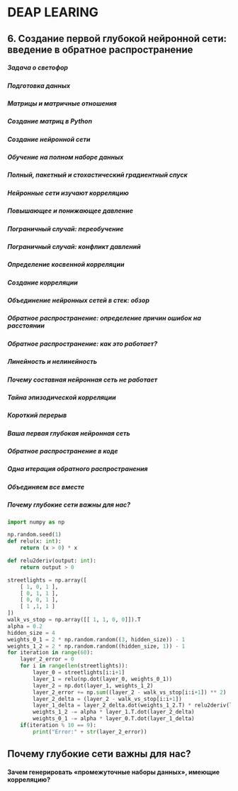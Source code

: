 # DEAP LEARING
## 6. Создание первой глубокой нейронной сети: введение в обратное распространение
##### Задача о светофор
##### Подготовка данных
##### Матрицы и матричные отношения
##### Создание матриц в Python
##### Создание нейронной сети
##### Обучение на полном наборе данных
##### Полный, пакетный и стохастический градиентный спуск
##### Нейронные сети изучают корреляцию
##### Повышающее и понижающее давление
##### Пограничный случай: переобучение
##### Пограничный случай: конфликт давлений
##### Определение косвенной корреляции
##### Создание корреляции
##### Объединение нейронных сетей в стек: обзор
##### Обратное распространение: определение причин ошибок на расстоянии
##### Обратное распространение: как это работает?
##### Линейность и нелинейность
##### Почему составная нейронная сеть не работает
##### Тайна эпизодической корреляции
##### Короткий перерыв
##### Ваша первая глубокая нейронная сеть
##### Обратное распространение в коде
##### Одна итерация обратного распространения
##### Объединяем все вместе
##### Почему глубокие сети важны для нас?

```python
import numpy as np

np.random.seed(1)
def relu(x: int):
    return (x > 0) * x

def relu2deriv(output: int):
    return output > 0

streetlights = np.array([
    [ 1, 0, 1 ],
    [ 0, 1, 1 ],
    [ 0, 0, 1 ],
    [ 1 ,1, 1 ]
])
walk_vs_stop = np.array([[ 1, 1, 0, 0]]).T
alpha = 0.2 
hidden_size = 4
weights_0_1 = 2 * np.random.random((3, hidden_size)) - 1 
weights_1_2 = 2 * np.random.random((hidden_size, 1)) - 1
for iteration in range(60): 
    layer_2_error = 0
    for i in range(len(streetlights)):
        layer_0 = streetlights[i:i+1]
        layer_1 = relu(np.dot(layer_0, weights_0_1)) 
        layer_2 = np.dot(layer_1, weights_1_2)
        layer_2_error += np.sum((layer_2 - walk_vs_stop[i:i+1]) ** 2)
        layer_2_delta = (layer_2 - walk_vs_stop[i:i+1]) 
        layer_1_delta = layer_2_delta.dot(weights_1_2.T) * relu2deriv(layer_1)
        weights_1_2 -= alpha * layer_1.T.dot(layer_2_delta) 
        weights_0_1 -= alpha * layer_0.T.dot(layer_1_delta)
    if(iteration % 10 == 9):
        print("Error:" + str(layer_2_error))
```

## Почему глубокие сети важны для нас?
#### Зачем генерировать «промежуточные наборы данных», имеющие корреляцию?